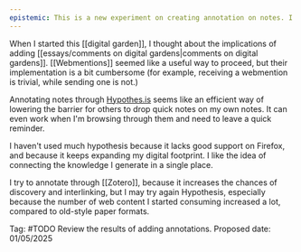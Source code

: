 ```yaml
---
epistemic: This is a new experiment on creating annotation on notes. I'll review the results during 2025 to understand the impact it had (if any)
---
```

When I started this [[digital garden]], I thought about the implications of adding [[essays/comments on digital gardens|comments on digital gardens]]. [[Webmentions]] seemed like a useful way to proceed, but their implementation is a bit cumbersome (for example, receiving a webmention is trivial, while sending one is not.) 

Annotating notes through [Hypothes.is](https://web.hypothes.is) seems like an efficient way of lowering the barrier for others to drop quick notes on my own notes. It can even work when I'm browsing through them and need to leave a quick reminder. 

I haven't used much hypothesis because it lacks good support on Firefox, and because it keeps expanding my digital footprint. I like the idea of connecting the knowledge I generate in a single place. 

I try to annotate through [[Zotero]], because it increases the chances of discovery and interlinking, but I may try again Hypothesis, especially because the number of web content I started consuming increased a lot, compared to old-style paper formats. 

Tag: #TODO Review the results of adding annotations. Proposed date: 01/05/2025